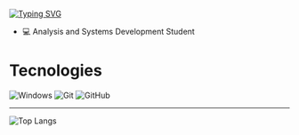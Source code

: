 <a href="https://git.io/typing-svg"><img src="https://readme-typing-svg.demolab.com?font=Fira+Code&pause=1000&color=7D1B90&random=false&width=435&lines=Hi!+I'm+Lucas!;i'm+studying+to+be+a+back-end+developer%2C;and+a+computer+science+lover." alt="Typing SVG" /></a>

- :computer: Analysis and Systems Development Student

# Tecnologies
  <div align="left">
    <div>
      <img alt="Windows" src="https://img.shields.io/badge/windows-100000?style=for-the-badge&logo=windows">
      <img alt="Git" src="https://img.shields.io/badge/git-100000?style=for-the-badge&logo=git">
      <img alt="GitHub" src="https://img.shields.io/badge/github-100000?style=for-the-badge&logo=github">
      <img alt="" src="https://img.shields.io/badge/obsidian-100000?style=for-the-badge&logo=obsidian&logoColor=purple">
      <img alt="" src="https://img.shields.io/badge/javascript-100000?style=for-the-badge&logo=javascript&logoColor=yellow">
      <img alt="" src="https://img.shields.io/badge/html5-100000?style=for-the-badge&logo=html5&logoColor=orange">
      <img alt="" src="https://img.shields.io/badge/bootstrap-100000?style=for-the-badge&logo=bootstrap&logoColor=blue">
      <img alt="" src="https://img.shields.io/badge/Visual%20Studio%20Code-100000?style=for-the-badge&logo=visual-studio-code&logoColor=blue">
    </div>
    <hr height="1">
  </div>




![Top Langs](https://github-readme-stats.vercel.app/api/top-langs/?username=lucasPTe&size_weight=0.5&count_weight=0.5)
